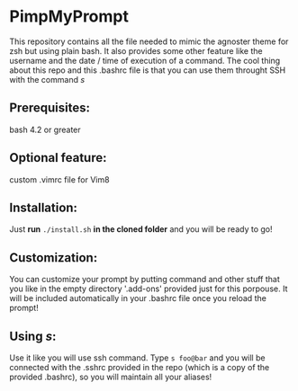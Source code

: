 # PimpMyPrompt
This repository contains all the file needed to mimic the agnoster theme for zsh but using plain bash. It also provides some other feature like the username and the date / time of execution of a command. The cool thing about this repo and this .bashrc file is that you can use them throught SSH with the command *s* 

## Prerequisites:
bash 4.2 or greater

## Optional feature:
custom .vimrc file for Vim8

## Installation:
Just **run** `./install.sh` **in the cloned folder** and you will be ready to go!

## Customization:
You can customize your prompt by putting command and other stuff that you like in the empty directory '.add-ons' provided just for this porpouse. It will be included automatically in your .bashrc file once you reload the prompt!

## Using *s*:
Use it like you will use ssh command. Type `s foo@bar` and you will be connected with the .sshrc provided in the repo (which is a copy of the provided .bashrc), so you will maintain all your aliases!
